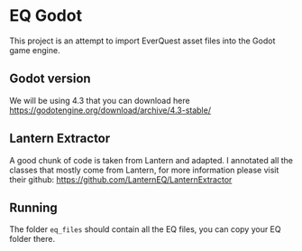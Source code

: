 # EQ Godot

This project is an attempt to import EverQuest asset files into the Godot game engine.

## Godot version

We will be using 4.3 that you can download here
https://godotengine.org/download/archive/4.3-stable/

## Lantern Extractor

A good chunk of code is taken from Lantern and adapted. I annotated all the classes that mostly come from Lantern, for
more information please visit their github: https://github.com/LanternEQ/LanternExtractor

## Running

The folder `eq_files` should contain all the EQ files, you can copy your EQ folder there.